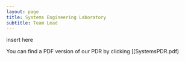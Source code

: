 ```yaml
---
layout: page
title: Systems Engineering Laboratory
subtitle: Team Lead
---
```


insert here

You can find a PDF version of our PDR by clicking [[SystemsPDR.pdf)

